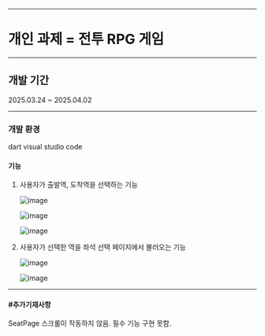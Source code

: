 -------------------------

# 개인 과제 = 전투 RPG 게임

-------------------------

## 개발 기간
2025.03.24 ~ 2025.04.02

-------------------------

### 개발 환경
dart
visual studio code



#### 기능
1. 사용자가 출발역, 도착역을 선택하는 기능
   
   ![image](https://github.com/user-attachments/assets/a0101223-1e5b-44be-b0ad-2ef230304aaa)

   ![image](https://github.com/user-attachments/assets/996d3278-3a5b-425e-9577-68a7b4218e2e)
   
   ![image](https://github.com/user-attachments/assets/d866a1e7-f9cb-4996-b132-7350ca5d1160)

2. 사용자가 선택한 역을 좌석 선택 페이지에서 불러오는 기능

   ![image](https://github.com/user-attachments/assets/046ccad7-ae85-46d1-ac93-267bf8070645)

   ![image](https://github.com/user-attachments/assets/ee22eca8-d5bb-4017-b33a-eec4f43137e7)

   




-------------------------
#### #추가기재사항
SeatPage 스크롤이 작동하지 않음.
필수 기능 구현 못함.
